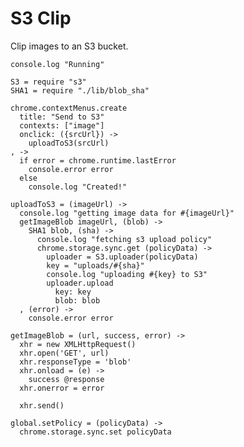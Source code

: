 S3 Clip
=======

Clip images to an S3 bucket.

    console.log "Running"

    S3 = require "s3"
    SHA1 = require "./lib/blob_sha"

    chrome.contextMenus.create
      title: "Send to S3"
      contexts: ["image"]
      onclick: ({srcUrl}) ->
        uploadToS3(srcUrl)
    , ->
      if error = chrome.runtime.lastError
        console.error error
      else
        console.log "Created!"

    uploadToS3 = (imageUrl) ->
      console.log "getting image data for #{imageUrl}"
      getImageBlob imageUrl, (blob) ->
        SHA1 blob, (sha) ->
          console.log "fetching s3 upload policy"
          chrome.storage.sync.get (policyData) ->
            uploader = S3.uploader(policyData)
            key = "uploads/#{sha}"
            console.log "uploading #{key} to S3"
            uploader.upload
              key: key
              blob: blob
      , (error) ->
        console.error error

    getImageBlob = (url, success, error) ->
      xhr = new XMLHttpRequest()
      xhr.open('GET', url)
      xhr.responseType = 'blob'
      xhr.onload = (e) ->
        success @response
      xhr.onerror = error

      xhr.send()

    global.setPolicy = (policyData) ->
      chrome.storage.sync.set policyData
